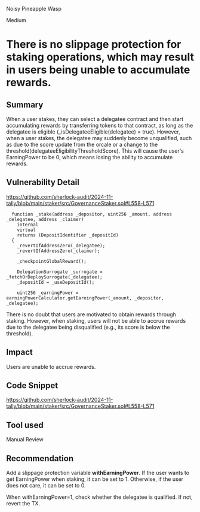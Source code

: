 Noisy Pineapple Wasp

Medium

# There is no slippage protection for staking operations, which may result in users being unable to accumulate rewards.

## Summary

When a user stakes, they can select a delegatee contract and then start accumulating rewards by transferring tokens to that contract, as long as the delegatee is eligible (_isDelegateeEligible(delegatee) = true). However, when a user stakes, the delegatee may suddenly become unqualified, such as due to the score update from the orcale or a change to the threshold(delegateeEligibilityThresholdScore). This will cause the user's EarningPower to be 0, which means losing the ability to accumulate rewards.

## Vulnerability Detail

https://github.com/sherlock-audit/2024-11-tally/blob/main/staker/src/GovernanceStaker.sol#L558-L571

```solidity
  function _stake(address _depositor, uint256 _amount, address _delegatee, address _claimer)
    internal
    virtual
    returns (DepositIdentifier _depositId)
  {
    _revertIfAddressZero(_delegatee);
    _revertIfAddressZero(_claimer);

    _checkpointGlobalReward();

    DelegationSurrogate _surrogate = _fetchOrDeploySurrogate(_delegatee);
    _depositId = _useDepositId();

    uint256 _earningPower = earningPowerCalculator.getEarningPower(_amount, _depositor, _delegatee);
```

There is no doubt that users are motivated to obtain rewards through staking. However, when staking, users will not be able to accrue rewards due to the delegatee being disqualified (e.g., its score is below the threshold).

## Impact

Users are unable to accrue rewards.

## Code Snippet

https://github.com/sherlock-audit/2024-11-tally/blob/main/staker/src/GovernanceStaker.sol#L558-L571

## Tool used

Manual Review

## Recommendation

Add a slippage protection variable **withEarningPower**. If the user wants to get EarningPower when staking, it can be set to 1. Otherwise, if the user does not care, it can be set to 0.

When withEarningPower=1, check whether the delegatee is qualified. If not, revert the TX.